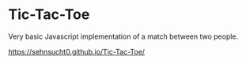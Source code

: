 # Tic-Tac-Toe

Very basic Javascript implementation of a match between two people.

https://sehnsucht0.github.io/Tic-Tac-Toe/
